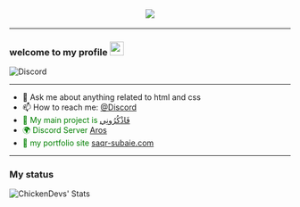 <h2 align="center">
<img src="https://media.discordapp.net/attachments/845033464357191691/909226980942155786/standard.gif">
</h2>

---

### welcome to my **profile** <a href="https://www.gautamkrishnar.com/"><img src="https://media.giphy.com/media/hvRJCLFzcasrR4ia7z/giphy.gif" width="25px"></a>

![Discord](https://discord.c99.nl/widget/theme-2/716783245387235410.png)

---

- 💬 Ask me about anything related to html and css 
- 📫 How to reach me: [@Discord](https://discord.com/channels/@me/716783245387235410)
- <span style="color: green"> 🗻 My main project is [فَاذْكُرُونِي](https://discord.com/oauth2/authorize?client_id=728782652454469662&permissions=8&scope=bot%20applications.commands) </span>
- <span style="color: green"> 🌍 Discord Server [Aros](https://discord.gg/Aros)
- <span style="color: green"> 👀 my portfolio site [saqr-subaie.com](https://saqr-subaie.com)
---


### My status

<img align="left" alt="ChickenDevs' Stats" src="https://github-readme-stats.vercel.app/api?username=SAQR-SUBAIE&count_private=true&show_icons=true&theme=radical">
